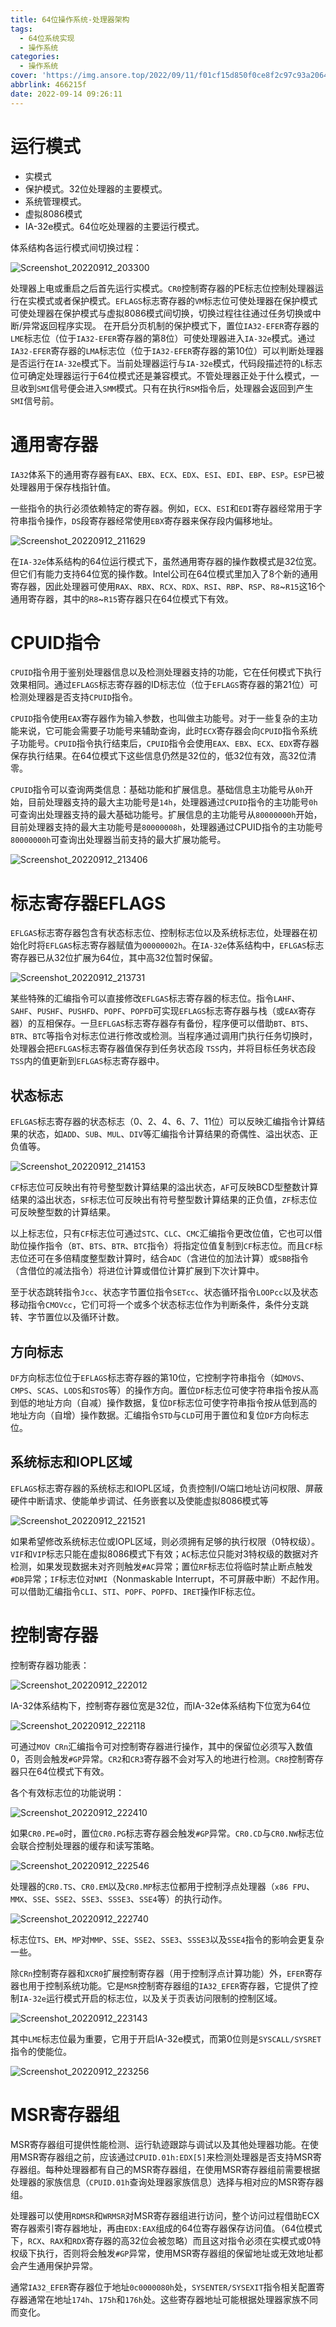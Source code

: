 ```yaml
---
title: 64位操作系统-处理器架构
tags:
  - 64位系统实现
  - 操作系统
categories:
  - 操作系统
cover: 'https://img.ansore.top/2022/09/11/f01cf15d850f0ce8f2c97c93a206411c8d3bf927.png'
abbrlink: 466215f
date: 2022-09-14 09:26:11
---
```


# 运行模式

- 实模式
- 保护模式。32位处理器的主要模式。
- 系统管理模式。
- 虚拟8086模式
- IA-32e模式。64位吃处理器的主要运行模式。

体系结构各运行模式间切换过程：

![Screenshot_20220912_203300](https://img.ansore.top/2022/09/12/3b13f20d9cb2462c00546ac43816fe9e.png)

处理器上电或重启之后首先运行实模式。`CR0`控制寄存器的PE标志位控制处理器运行在实模式或者保护模式。`EFLAGS`标志寄存器的`VM`标志位可使处理器在保护模式可使处理器在保护模式与虚拟8086模式间切换，切换过程往往通过任务切换或中断/异常返回程序实现。 在开启分页机制的保护模式下，置位`IA32-EFER`寄存器的`LME`标志位（位于`IA32-EFER`寄存器的第8位）可使处理器进入`IA-32e`模式。通过`IA32-EFER`寄存器的`LMA`标志位（位于`IA32-EFER`寄存器的第10位）可以判断处理器是否运行在`IA-32e`模式下。当前处理器运行与`IA-32e`模式，代码段描述符的`L`标志位可确定处理器运行于64位模式还是兼容模式。不管处理器正处于什么模式，一旦收到`SMI`信号便会进入`SMM`模式。只有在执行`RSM`指令后，处理器会返回到产生`SMI`信号前。

# 通用寄存器

`IA32`体系下的通用寄存器有`EAX`、`EBX`、`ECX`、`EDX`、`ESI`、`EDI`、`EBP`、`ESP`。`ESP`已被处理器用于保存栈指针值。

一些指令的执行必须依赖特定的寄存器。例如，`ECX`、`ESI`和`EDI`寄存器经常用于字符串指令操作，`DS`段寄存器经常使用`EBX`寄存器来保存段内偏移地址。

![Screenshot_20220912_211629](https://img.ansore.top/2022/09/12/2f046c9631c8077c70deaf74530c3f35.png)

在`IA-32e`体系结构的64位运行模式下，虽然通用寄存器的操作数模式是32位宽。但它们有能力支持64位宽的操作数。Intel公司在64位模式里加入了8个新的通用寄存器，因此处理器可使用`RAX`、`RBX`、`RCX`、`RDX`、`RSI`、`RBP`、`RSP`、`R8`\~`R15`这16个通用寄存器，其中的`R8`\~`R15`寄存器只在64位模式下有效。

# CPUID指令

`CPUID`指令用于鉴别处理器信息以及检测处理器支持的功能，它在任何模式下执行效果相同。通过`EFLAGS`标志寄存器的ID标志位（位于`EFLAGS`寄存器的第21位）可检测处理器是否支持`CPUID`指令。

`CPUID`指令使用`EAX`寄存器作为输入参数，也叫做主功能号。对于一些复杂的主功能来说，它可能会需要子功能号来辅助查询，此时`ECX`寄存器会向`CPUID`指令系统子功能号。`CPUID`指令执行结束后，`CPUID`指令会使用`EAX`、`EBX`、`ECX`、`EDX`寄存器保存执行结果。在64位模式下这些信息仍然是32位的，低32位有效，高32位清零。

`CPUID`指令可以查询两类信息：基础功能和扩展信息。基础信息主功能号从`0h`开始，目前处理器支持的最大主功能号是`14h`，处理器通过`CPUID`指令的主功能号`0h`可查询出处理器支持的最大基础功能号。扩展信息的主功能号从`80000000h`开始，目前处理器支持的最大主功能号是`80000008h`，处理器通过CPUID指令的主功能号`80000000h`可查询出处理器当前支持的最大扩展功能号。

![Screenshot_20220912_213406](https://img.ansore.top/2022/09/12/6226b8405f3ed9d617e3418c0797c31b.png)

# 标志寄存器EFLAGS

`EFLGAS`标志寄存器包含有状态标志位、控制标志位以及系统标志位，处理器在初始化时将`EFLGAS`标志寄存器赋值为`00000002h`。在`IA-32e`体系结构中，`EFLGAS`标志寄存器已从32位扩展为64位，其中高32位暂时保留。

![Screenshot_20220912_213731](https://img.ansore.top/2022/09/12/905aec8aea01cd1c56ce88c191fc82b3.png)

某些特殊的汇编指令可以直接修改`EFLGAS`标志寄存器的标志位。指令`LAHF`、`SAHF`、`PUSHF`、`PUSHFD`、`POPF`、`POPFD`可实现`EFLAGS`标志寄存器与栈（或`EAX`寄存器）的互相保存。一旦`EFLGAS`标志寄存器存有备份，程序便可以借助`BT`、`BTS`、`BTR`、`BTC`等指令对标志位进行修改或检测。当程序通过调用门执行任务切换时，处理器会把`EFLGAS`标志寄存器值保存到任务状态段 `TSS`内，并将目标任务状态段`TSS`内的值更新到`EFLGAS`标志寄存器中。

## 状态标志

`EFLGAS`标志寄存器的状态标志（0、2、4、6、7、11位）可以反映汇编指令计算结果的状态，如`ADD`、`SUB`、`MUL`、`DIV`等汇编指令计算结果的奇偶性、溢出状态、正负值等。

![Screenshot_20220912_214153](https://img.ansore.top/2022/09/12/7c2711b28b6798ef7a714d19f0e57c9a.png)

`CF`标志位可反映出有符号整型数计算结果的溢出状态，`AF`可反映BCD型整数计算结果的溢出状态，`SF`标志位可反映出有符号整型数计算结果的正负值，`ZF`标志位可反映整型数的计算结果。

以上标志位，只有`CF`标志位可通过`STC`、`CLC`、`CMC`汇编指令更改位值，它也可以借助位操作指令（`BT`、`BTS`、`BTR`、`BTC`指令）将指定位值复制到`CF`标志位。而且`CF`标志位还可在多倍精度整型数计算时，结合`ADC`（含进位的加法计算）或`SBB`指令（含借位的减法指令）将进位计算或借位计算扩展到下次计算中。

至于状态跳转指令`Jcc`、状态字节置位指令`SETcc`、状态循环指令`LOOPcc`以及状态移动指令`CMOVcc`，它们可将一个或多个状态标志位作为判断条件，条件分支跳转、字节置位以及循环计数。

## 方向标志

`DF`方向标志位位于`EFLAGS`标志寄存器的第10位，它控制字符串指令（如`MOVS`、`CMPS`、`SCAS`、`LODS`和`STOS`等）的操作方向。置位`DF`标志位可使字符串指令按从高到低的地址方向（自减）操作数据，复位`DF`标志位可使字符串指令按从低到高的地址方向（自增）操作数据。汇编指令`STD`与`CLD`可用于置位和复位`DF`方向标志位。

## 系统标志和IOPL区域

`EFLAGS`标志寄存器的系统标志和IOPL区域，负责控制I/O端口地址访问权限、屏蔽硬件中断请求、使能单步调试、任务嵌套以及使能虚拟8086模式等

![Screenshot_20220912_221521](https://img.ansore.top/2022/09/12/f349fcdfa07420537c4aa15fd64fad96.png)

如果希望修改系统标志位或IOPL区域，则必须拥有足够的执行权限（0特权级）。`VIF`和`VIP`标志只能在虚拟8086模式下有效；`AC`标志位只能对3特权级的数据对齐检测，如果发现数据未对齐则触发`#AC`异常；置位`RF`标志位将临时禁止断点触发`#DB`异常；`IF`标志位对`NMI`（Nonmaskable Interrupt，不可屏蔽中断）不起作用。可以借助汇编指令`CLI`、`STI`、`POPF`、`POPFD`、`IRET`操作IF标志位。

# 控制寄存器

控制寄存器功能表：

![Screenshot_20220912_222012](https://img.ansore.top/2022/09/12/d45ff10d8acb1d67c1f9404f2218e7b9.png)

IA-32体系结构下，控制寄存器位宽是32位，而IA-32e体系结构下位宽为64位

![Screenshot_20220912_222118](https://img.ansore.top/2022/09/12/2f0d05571695e63329be75867dceac60.png)

可通过`MOV CRn`汇编指令可对控制寄存器进行操作，其中的保留位必须写入数值0，否则会触发`#GP`异常。`CR2`和`CR3`寄存器不会对写入的地进行检测。`CR8`控制寄存器只在64位模式下有效。

各个有效标志位的功能说明：

![Screenshot_20220912_222410](https://img.ansore.top/2022/09/12/6ca56f852bd71d3e4ea92f8bd77e774e.png)

如果`CR0.PE=0`时，置位`CR0.PG`标志寄存器会触发`#GP`异常。`CR0.CD`与`CR0.NW`标志位会联合控制处理器的缓存和读写策略。

![Screenshot_20220912_222546](https://img.ansore.top/2022/09/12/bcf9ff5fb1d09ad373389ca2357d6521.png)

处理器的`CR0.TS`、`CR0.EM`以及`CR0.MP`标志位都用于控制浮点处理器（`x86 FPU`、`MMX`、`SSE`、`SSE2`、`SSE3`、`SSSE3`、`SSE4`等）的执行动作。

![Screenshot_20220912_222740](https://img.ansore.top/2022/09/12/0455c9cce12d5a340d887af444748323.png)

标志位`TS`、`EM`、`MP`对`MMP`、`SSE`、`SSE2`、`SSE3`、`SSSE3`以及`SSE4`指令的影响会更复杂一些。

除`CRn`控制寄存器和`XCR0`扩展控制寄存器（用于控制浮点计算功能）外，`EFER`寄存器也用于控制系统功能。它是`MSR`控制寄存器组的`IA32_EFER`寄存器，它提供了控制`IA-32e`运行模式开启的标志位，以及关于页表访问限制的控制区域。

![Screenshot_20220912_223143](https://img.ansore.top/2022/09/12/9ba53f327c55f30afaa2dc943a046d7d.png)

其中`LME`标志位最为重要，它用于开启IA-32e模式，而第0位则是`SYSCALL/SYSRET`指令的使能位。

![Screenshot_20220912_223256](https://img.ansore.top/2022/09/12/fa309b62ba0c7b6c948aea33b45b6484.png)

# MSR寄存器组

MSR寄存器组可提供性能检测、运行轨迹跟踪与调试以及其他处理器功能。在使用MSR寄存器组之前，应该通过`CPUID.01h:EDX[5]`来检测处理器是否支持MSR寄存器组。每种处理器都有自己的MSR寄存器组，在使用MSR寄存器组前需要根据处理器的家族信息（`CPUID.01h`查询处理器家族信息）选择与相对应的MSR寄存器组。

处理器可以使用`RDMSR`和`WRMSR`对MSR寄存器组进行访问，整个访问过程借助ECX寄存器索引寄存器地址，再由`EDX:EAX`组成的64位寄存器保存访问值。（64位模式下，`RCX`、`RAX`和`RDX`寄存器的高32位会被忽略）而且这对指令必须在实模式或0特权级下执行，否则将会触发`#GP`异常，使用MSR寄存器组的保留地址或无效地址都会产生通用保护异常。

通常`IA32_EFER`寄存器位于地址`0c0000080h`处，`SYSENTER/SYSEXIT`指令相关配置寄存器通常在地址`174h`、`175h`和`176h`处。这些寄存器地址可能根据处理器家族不同而变化。

